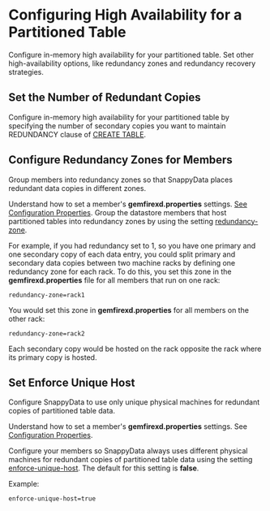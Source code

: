 # Configuring High Availability for a Partitioned Table

Configure in-memory high availability for your partitioned table. Set other high-availability options, like redundancy zones and redundancy recovery strategies.

## Set the Number of Redundant Copies

Configure in-memory high availability for your partitioned table by specifying the number of secondary copies you want to maintain REDUNDANCY clause of [CREATE TABLE](../reference/sql_reference/create-table.md#redundancy).

## Configure Redundancy Zones for Members
Group members into redundancy zones so that SnappyData places redundant data copies in different zones.

Understand how to set a member's **gemfirexd.properties** settings. [See Configuration Properties](../reference/configuration_parameters/index.md).
Group the datastore members that host partitioned tables into redundancy zones by using the setting [redundancy-zone](../reference/configuration_parameters/redundancy-zone.md).

For example, if you had redundancy set to 1, so you have one primary and one secondary copy of each data entry, you could split primary and secondary data copies between two machine racks by defining one redundancy zone for each rack. To do this, you set this zone in the **gemfirexd.properties** file for all members that run on one rack:
```pre
redundancy-zone=rack1
```
You would set this zone in **gemfirexd.properties** for all members on the other rack:
```pre
redundancy-zone=rack2
```
Each secondary copy would be hosted on the rack opposite the rack where its primary copy is hosted.

## Set Enforce Unique Host

Configure SnappyData to use only unique physical machines for redundant copies of partitioned table data.

Understand how to set a member's **gemfirexd.properties** settings. See [Configuration Properties](../reference/configuration_parameters/index.md).

Configure your members so SnappyData always uses different physical machines for redundant copies of partitioned table data using the setting [enforce-unique-host](../reference/configuration_parameters/enforce-unique-host.md#enforce-unique-host). The default for this setting is **false**.

Example:
```pre
enforce-unique-host=true
```
